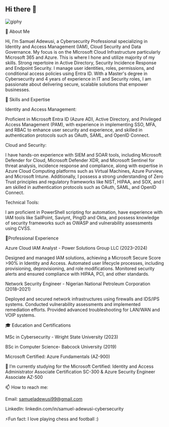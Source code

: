   ## Hi there 👋 


![giphy](https://github.com/user-attachments/assets/bf3aec0b-0bbb-4f06-8345-e1a043e533ca)

👋 About Me

Hi, I’m Samuel Adewusi, a Cybersecurity Professional specializing in Identity and Access Management (IAM), Cloud Security and Data Governance. My focus is on the MIcrosoft Cloud Infrastructure particularly Microsoft 365 and Azure. This is where I hone and utilize majority of my skills. Strong repertoire in Active Directory, Security Incidence Response and Endpoint Security. I manage user identities, roles, permissions, and conditional access policies using Entra ID. 
With a Master's degree in Cybersecurity and 4 years of experience in IT and Security roles, I am passionate about delivering secure, scalable solutions that empower businesses.

🌱 Skills and Expertise

Identity and Access Management:

Proficient in Microsoft Entra ID (Azure AD), Active Directory, and Privileged Access Management (PAM), with experience in implementing SSO, MFA, and RBAC to enhance user security and experience, and skilled in authentication protocols such as OAuth, SAML, and OpenID Connect.

Cloud and Security:

I have hands-on experience with SIEM and SOAR tools, including Microsoft Defender for Cloud, Microsoft Defender XDR, and Microsoft Sentinel for threat analysis, incidence response and compliance, along with expertise in Azure Cloud Computing platforms such as Virtual Machines, Azure Purview, and Microsoft Intune. Additionally, I possess a strong understanding of Zero Trust principles and regulatory frameworks like NIST, HIPAA, and SOX, and I am skilled in authentication protocols such as OAuth, SAML, and OpenID Connect.

Technical Tools:

I am proficient in PowerShell scripting for automation, have experience with IAM tools like SailPoint, Saviynt, PingID and Okta, and possess knowledge of security frameworks such as OWASP and vulnerability assessments using CVSS.

📂Professional Experience

Azure Cloud IAM Analyst - Power Solutions Group LLC (2023–2024)


Designed and managed IAM solutions, achieving a Microsoft Secure Score >90% in Identity and Access.
Automated user lifecycle processes, including provisioning, deprovisioning, and role modifications.
Monitored security alerts and ensured compliance with HIPAA, PCI, and other standards.

Network Security Engineer - Nigerian National Petroleum Corporation (2018–2021)


Deployed and secured network infrastructures using firewalls and IDS/IPS systems.
Conducted vulnerability assessments and implemented remediation efforts.
Provided advanced troubleshooting for LAN/WAN and VOIP systems.

🎓 Education and Certifications


MSc in Cybersecurity - Wright State University (2023)

BSc in Computer Science- Babcock University (2019)

Microsoft Certified: Azure Fundamentals (AZ-900)

🔭 I’m currently studying for the Microsoft Certified: Identity and Access Administrator Associate Certification SC-300 & Azure Security Engineer Associate AZ-500

📫 How to reach me:


Email:    samueladewusi99@gmail.com

LinkedIn: linkedin.com/in/samuel-adewusi-cybersecurity

⚡Fun fact: I love playing chess and football :)
